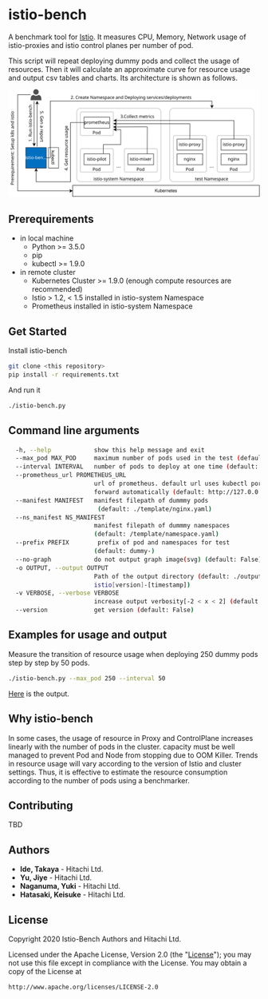 # istio-bench

A benchmark tool for [Istio](https://github.com/istio/istio). It measures CPU, Memory, Network usage of istio-proxies and istio control planes per number of pod.

This script will repeat deploying dummy pods and collect the usage of resources. Then it will calculate an approximate curve for resource usage and output csv tables and charts. Its architecture is shown as follows.

![architecture](docs/images/istio-bench-arch.svg)

## Prerequirements

- in local machine
    - Python >= 3.5.0
    - pip
    - kubectl >= 1.9.0
- in remote cluster
    - Kubernetes Cluster >= 1.9.0 (enough compute resources are recommended)
    - Istio > 1.2, < 1.5 installed in istio-system Namespace
    - Prometheus installed in istio-system Namespace

## Get Started

Install istio-bench

```sh
git clone <this repository>
pip install -r requirements.txt
```

And run it

```sh
./istio-bench.py
```

## Command line arguments

```sh
  -h, --help            show this help message and exit
  --max_pod MAX_POD     maximum number of pods used in the test (default: 500)
  --interval INTERVAL   number of pods to deploy at one time (default: 100)
  --prometheus_url PROMETHEUS_URL
                        url of prometheus. default url uses kubectl port-
                        forward automatically (default: http://127.0.0.1:9090)
  --manifest MANIFEST   manifest filepath of dummmy pods
                         (default: ./template/nginx.yaml)
  --ns_manifest NS_MANIFEST
                        manifest filepath of dummmy namespaces
                        (default: /template/namespace.yaml)
  --prefix PREFIX        prefix of pod and namespaces for test
                        (default: dummy-)
  --no-graph            do not output graph image(svg) (default: False)
  -o OUTPUT, --output OUTPUT
                        Path of the output directory (default: ./output-
                        istio[version]-[timestamp])
  -v VERBOSE, --verbose VERBOSE
                        increase output verbosity[-2 < x < 2] (default: 0)
  --version             get version (default: False)
```

## Examples for usage and output

Measure the transition of resource usage when deploying 250 dummy pods step by step by 50 pods.

```sh
./istio-bench.py --max_pod 250 --interval 50
```

[Here](./output_sample/report.md) is the output.

## Why istio-bench

In some cases, the usage of resource in Proxy and ControlPlane increases linearly with the number of pods in the cluster.  capacity must be well managed to prevent Pod and Node from stopping due to OOM Killer. Trends in resource usage will vary according to the version of Istio and cluster settings. Thus, it is effective to estimate the resource consumption according to the number of pods using a benchmarker.

## Contributing

TBD

## Authors

- **Ide, Takaya** - Hitachi Ltd.
- **Yu, Jiye** - Hitachi Ltd.
- **Naganuma, Yuki** - Hitachi Ltd.
- **Hatasaki, Keisuke** - Hitachi Ltd.

## License

Copyright 2020 Istio-Bench Authors and Hitachi Ltd.

Licensed under the Apache License, Version 2.0 (the "[License](./LICENSE)"); you may not use this file except in compliance with the License. You may obtain a copy of the License at

    http://www.apache.org/licenses/LICENSE-2.0
